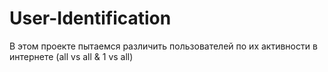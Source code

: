 # User-Identification
В этом проекте пытаемся различить пользователей по их активности в интернете (all vs all & 1 vs all)
